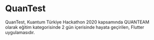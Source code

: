 # QuanTest 

QuanTest, Kuantum Türkiye Hackathon 2020 kapsamında QUANTEAM olarak eğitim kategorisinde 2 gün içerisinde hayata geçirilen, Flutter uygulamasıdır.


